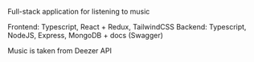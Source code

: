 Full-stack application for listening to music

Frontend: Typescript, React + Redux, TailwindCSS
Backend: Typescript, NodeJS, Express, MongoDB + docs (Swagger)

Music is taken from Deezer API
